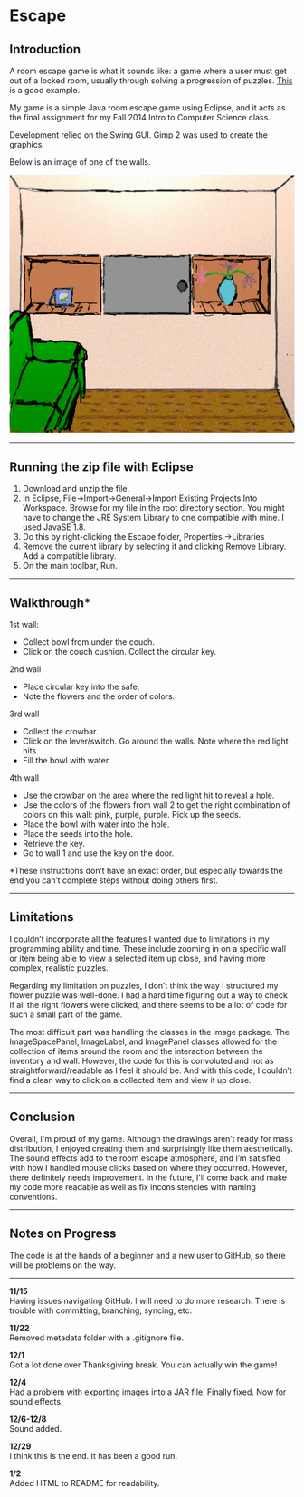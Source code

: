 Escape
======

<h2>Introduction</h2>

<p>A room escape game is what it sounds like: a game where a user must get out of a locked room, usually through solving a progression of puzzles. <a href="http://neutralxe.net/esc/sphere_play.html">This</a> is a good example.</p>

<p>My game is a simple Java room escape game using Eclipse, and it acts as the final assignment for my Fall 2014 Intro to Computer Science class. </p>

<p>Development relied on the Swing GUI. Gimp 2 was used to create the graphics.</p>

<p>Below is an image of one of the walls.</p>

![alt tag](https://github.com/SallyPY/Escape/blob/master/Escape/src/res/second/secWallBack.png)


<hr>
<h2>Running the zip file with Eclipse</h2>
<div>
  <ol>
    <li>Download and unzip the file.</li>
    <li>In Eclipse, File->Import->General->Import Existing Projects Into Workspace. Browse for my file in the root directory section. You might have to change the JRE System Library to one compatible with mine. I used JavaSE 1.8.</li>
    <li>Do this by right-clicking the Escape folder, Properties ->Libraries</li>
    <li>Remove the current library by selecting it and clicking Remove Library. Add a compatible library.</li>
    <li>On the main toolbar, Run.</li>
  </ol>
</div>

<hr>

<h2>Walkthrough*</h2>

<p>1st wall:</p>
  <ul>
	  <li>Collect bowl from under the couch.</li>
    <li> Click on the couch cushion. Collect the circular key.</li>
  </ul>
<p>2nd wall</p>
  <ul>
    <li>Place circular key into the safe. </li>
    <li>Note the flowers and the order of colors.</li>
  </ul>
<p>3rd wall</p>
  <ul>
    <li>Collect the crowbar.</li>
    <li>Click on the lever/switch. Go around the walls. Note where the red light hits.</li>
    <li>Fill the bowl with water.</li>
  </ul>
<p>4th wall</p>
  <ul>
    <li>Use the crowbar on the area where the red light hit to reveal a hole.</li>
    <li>Use the colors of the flowers from wall 2 to get the right combination of colors on this wall: pink, purple, purple. Pick up the seeds.</li>
    <li>Place the bowl with water into the hole.</li>
    <li>Place the seeds into the hole.</li>
    <li>Retrieve the key.</li>
    <li>Go to wall 1 and use the key on the door.</li>
  </ul>
<p>*These instructions don’t have an exact order, but especially towards the end you can’t complete steps without doing others first.</p>

<hr>

<h2>Limitations</h2>

<p>I couldn’t incorporate all the features I wanted due to limitations in my programming ability and time. These include zooming in on a specific wall or item being able to view a selected item up close, and having more complex, realistic puzzles. </p>

<p>Regarding my limitation on puzzles, I don’t think the way I structured my flower puzzle was well-done. I had a hard time figuring out a way to check if all the right flowers were clicked, and there seems to be a lot of code for such a small part of the game. </p>

<p>The most difficult part was handling the classes in the image package. The ImageSpacePanel, ImageLabel, and ImagePanel classes allowed for the collection of items around the room and the interaction between the inventory and wall. However, the code for this is convoluted and not as straightforward/readable as I feel it should be. And with this code, I couldn’t find a clean way to click on a collected item and view it up close.</p>
<hr>

<h2>Conclusion</h2>

<p>Overall, I'm proud of my game. Although the drawings aren’t ready for mass distribution, I enjoyed creating them and surprisingly like them aesthetically.  The sound effects add to the room escape atmosphere, and I’m satisfied with how I handled mouse clicks based on where they occurred. However, there definitely needs improvement. In the future, I'll come back and make my code more readable as well as fix inconsistencies with naming conventions. </p>

<hr>

<h2> Notes on Progress </h2>

<p>The code is at the hands of a beginner and a new user to GitHub, so there will be problems on the way.</p>
<hr>

<b>11/15</b><br>
Having issues navigating GitHub. I will need to do more research. There is trouble with committing, branching, syncing, etc.

<b>11/22</b><br>
Removed metadata folder with a .gitignore file.

<b>12/1</b><br>
Got a lot done over Thanksgiving break. You can actually win the game!


<b>12/4</b><br>
Had a problem with exporting images into a JAR file. Finally fixed. Now for sound effects.


<b>12/6-12/8</b><br>
Sound added.


<b>12/29</b><br>
I think this is the end. It has been a good run.

<b>1/2</b><br>
Added HTML to README for readability.

